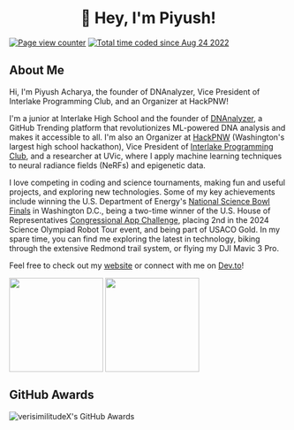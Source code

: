 <h1 align="center">👋 Hey, I'm Piyush!</h1>

<p>
  <a href=""><img src="https://visitor-badge.laobi.icu/badge?page_id=VerisimilitudeX.VerisimilitudeX" alt="Page view counter" /></a>
  <a href=""><img src="https://wakatime.com/badge/user/a4ceabdf-2dc5-47ba-b7f7-063983cd9f4c.svg" alt="Total time coded since Aug 24 2022" /></a>
</p>

<h2 align-"left">About Me</h2>

Hi, I'm Piyush Acharya, the founder of DNAnalyzer, Vice President of Interlake Programming Club, and an Organizer at HackPNW!

I'm a junior at Interlake High School and the founder of [DNAnalyzer](https://github.com/VerisimilitudeX/DNAnalyzer), a GitHub Trending platform that revolutionizes ML-powered DNA analysis and makes it accessible to all. I'm also an Organizer at [HackPNW](https://github.com/HackPNW) (Washington's largest high school hackathon), Vice President of [Interlake Programming Club](https://www.interlakeprogrammingclub.com/), and a researcher at UVic, where I apply machine learning techniques to neural radiance fields (NeRFs) and epigenetic data.

I love competing in coding and science tournaments, making fun and useful projects, and exploring new technologies. Some of my key achievements include winning the U.S. Department of Energy's [National Science Bowl Finals](https://www.energy.gov/articles/doe-announces-winners-32nd-annual-national-science-bowl#:~:text=include%3A%20Vishnu%20Mangipudi%2C-,Piyush%20Acharya,-%2C%20Aishwarya%20Agrawal%2C%20Aryan) in Washington D.C., being a two-time winner of the U.S. House of Representatives [Congressional App Challenge](https://adamsmith.house.gov/news/press-releases/rep-smith-announces-ninth-district-winners-2023-congressional-app-challenge#:~:text=Commuter%2C%20created%20by-,Piyush%20Acharya,-%2C%20Nishant%20Vikramaditya%2C%20and), placing 2nd in the 2024 Science Olympiad Robot Tour event, and being part of USACO Gold. In my spare time, you can find me exploring the latest in technology, biking through the extensive Redmond trail system, or flying my DJI Mavic 3 Pro.

Feel free to check out my [website](http://piyushacharya.com/) or connect with me on [Dev.to](https://dev.to/verisimilitudex)!

<p align="left">
  <img align="center" height="170" src="https://github-readme-stats-kappa-kohl-69.vercel.app/api?username=verisimilitudeX&count_private=true&show_icons=true&theme=tokyonight&border_radius=15" />
  <img align="center" height="170" src="https://github-readme-stats-kappa-kohl-69.vercel.app/api/top-langs/?username=verisimilitudex&layout=compact&border_color=fff&&theme=tokyonight&border_radius=11&hide=jupyter%20notebook,javascript,css,svelte,powershell,typescript,makefile,rich%20text%20format&langs_count=6" />
</p>
  <h2>GitHub Awards</h2>
  <p align="left"> <img src="https://github-trophies.vercel.app/?username=verisimilitudex&theme=tokyonight&border_radius=15" alt="verisimilitudeX's GitHub Awards"/></p>
